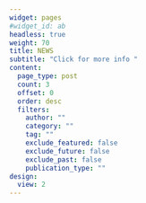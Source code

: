 ```yaml
---
widget: pages
#widget_id: ab
headless: true
weight: 70
title: NEWS
subtitle: "Click for more info "
content:
  page_type: post
  count: 3
  offset: 0
  order: desc
  filters:
    author: ""
    category: ""
    tag: ""
    exclude_featured: false
    exclude_future: false
    exclude_past: false
    publication_type: ""
design:
  view: 2
---
```

